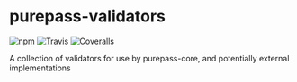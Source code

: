 # purepass-validators

[![npm](https://img.shields.io/npm/v/purepass-validators.svg)](https://npmjs.com/package/purepass-validators)
[![Travis](https://img.shields.io/travis/purepass/purepass-validators.svg)](https://travis-ci.org/purepass/purepass-validators)
[![Coveralls](https://img.shields.io/coveralls/purepass/purepass-validators.svg)](https://coveralls.io/github/purepass/purepass-validators)

A collection of validators for use by purepass-core, and potentially external implementations